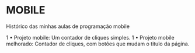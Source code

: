 # MOBILE
Histórico das minhas aulas de programação mobile

1 • Projeto mobile: Um contador de cliques simples.
1 • Projeto mobile melhorado: Contador de cliques, com botões que mudam o titulo da página.
